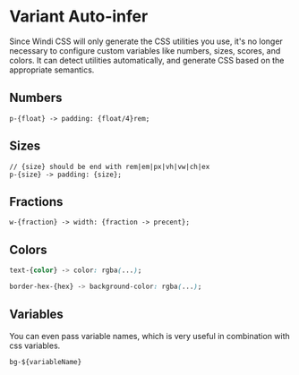 # Variant Auto-infer

Since Windi CSS will only generate the CSS utilities you use, it's no longer necessary to configure custom variables like numbers, sizes, scores, and colors. It can detect utilities automatically, and generate CSS based on the appropriate semantics.

## Numbers

```less
p-{float} -> padding: {float/4}rem;
```

<InlinePlayground :input="'p-2.5\np-3.2'" :showCSS="true" :showPreview="false"/>

## Sizes

```less
// {size} should be end with rem|em|px|vh|vw|ch|ex
p-{size} -> padding: {size};
```

<InlinePlayground :input="'p-3px\np-4rem'" :showCSS="true" :showPreview="false"/>


## Fractions

```less
w-{fraction} -> width: {fraction -> precent};
```

<InlinePlayground :input="'w-9/12'" :showCSS="true" :showPreview="false"/>


## Colors

```css
text-{color} -> color: rgba(...);

border-hex-{hex} -> background-color: rgba(...);
```

<InlinePlayground 
  :input="'text-cyan-400\nborder-hex-6dd1c7'" 
  :showCSS="true" 
  :showPreview="false"
  fixed="border border-2 px-4 py-2 rounded"
/>

## Variables

You can even pass variable names, which is very useful in combination with css variables.

```css
bg-${variableName}
```

<InlinePlayground 
  :input="'bg-$test-variable'" 
  :showCSS="true" 
  :showPreview="false"
/>
